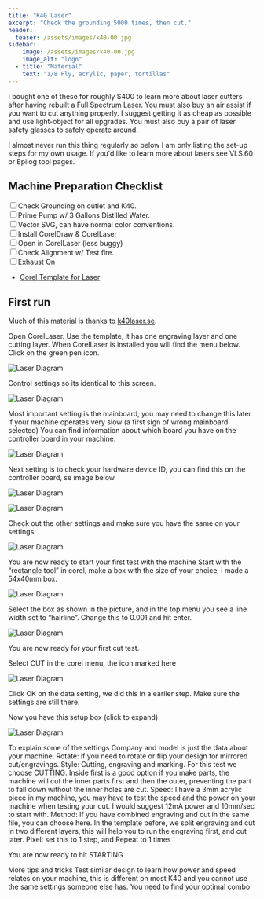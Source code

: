 ```yaml
---
title: "K40 Laser"
excerpt: "Check the grounding 5000 times, then cut."
header:
  teaser: /assets/images/k40-00.jpg
sidebar:
    image: /assets/images/k40-00.jpg
    image_alt: "logo"
  - title: "Material"
    text: "1/8 Ply, acrylic, paper, tortillas"
---
```


I bought one of these for roughly $400 to learn more about laser cutters after having rebuilt a Full Spectrum Laser. You must also buy an air assist if you want to cut anything properly. I suggest getting it as cheap as possible and use light-object for all upgrades. You must also buy a pair of laser safety glasses to safely operate around.

I almost never run this thing regularly so below I am only listing the set-up steps for my own usage. If you'd like to learn more about lasers see VLS.60 or Epilog tool pages.

## Machine Preparation Checklist

 <input type="checkbox" name="0" value="0">Check Grounding on outlet and K40.<br>
 <input type="checkbox" name="0" value="0">Prime Pump w/ 3 Gallons Distilled Water.<br>
 <input type="checkbox" name="0" value="0">Vector SVG, can have normal color conventions.<br>
 <input type="checkbox" name="0" value="0">Install CorelDraw & CorelLaser<br>
 <input type="checkbox" name="0" value="0">Open in CorelLaser (less buggy)<br>
 <input type="checkbox" name="0" value="0">Check Alignment w/ Test fire.<br>
 <input type="checkbox" name="0" value="0">Exhaust On<br>

- [Corel Template for Laser](/assets/docs/k40template.CDR)

## First run

Much of this material is thanks to [k40laser.se](https://www.k40laser.se/).

Open CorelLaser. Use the template, it has one engraving layer and one cutting layer. When CorelLaser is installed you will find the menu below. Click on the green pen icon.

  ![Laser Diagram](/assets/images/k40-01.jpg)

Control settings so its identical to this screen.

  ![Laser Diagram](/assets/images/k40-02.jpg)

Most important setting is the mainboard, you may need to change this later if your machine operates very slow (a first sign of wrong mainboard selected)
You can find information about which board you have on the controller board in your machine.

  ![Laser Diagram](/assets/images/k40-03.jpg)

Next setting is to check your hardware device ID, you can find this on the controller board, se image below

  ![Laser Diagram](/assets/images/k40-04.jpg)

  ![Laser Diagram](/assets/images/k40-06.jpg)


Check out the other settings and make sure you have the same on your settings.

  ![Laser Diagram](/assets/images/k40-07.jpg)


You are now ready to start your first test with the machine
Start with the “rectangle tool” in corel, make a box with the size of your choice, i made a 54x40mm box.

  ![Laser Diagram](/assets/images/k40-08.jpg)

Select the box as shown in the picture, and in the top menu you see a line width set to “hairline”.
Change this to 0.001 and hit enter.

  ![Laser Diagram](/assets/images/k40-09.jpg)

You are now ready for your first cut test.

Select CUT in the corel menu, the icon marked here

  ![Laser Diagram](/assets/images/k40-10.jpg)

Click OK on the data setting, we did this in a earlier step.
Make sure the settings are still there.

Now you have this setup box (click to expand)

  ![Laser Diagram](/assets/images/k40-11.jpg)

To explain some of the settings
Company and model is just the data about your machine.
Rotate: if you need to rotate or flip your design for mirrored cut/engravings.
Style: Cutting, engraving and marking. For this test we choose CUTTING.
Inside first is a good option if you make parts, the machine will cut the inner parts first and then the outer, preventing the part to fall down without the inner holes are cut.
Speed: I have a 3mm acrylic piece in my machine, you may have to test the speed and the power on your machine when testing your cut.
I would suggest 12mA power and 10mm/sec to start with.
Method: If you have combined engraving and cut in the same file, you can choose here.
In the template before, we split engraving and cut in two different layers, this will help you to run the engraving first, and cut later.
Pixel: set this to 1 step, and Repeat to 1 times

You are now ready to hit STARTING

More tips and tricks
Test similar design to learn how power and speed relates on your machine, this is different on most K40 and you cannot use the same settings someone else has. You need to find your optimal combo
